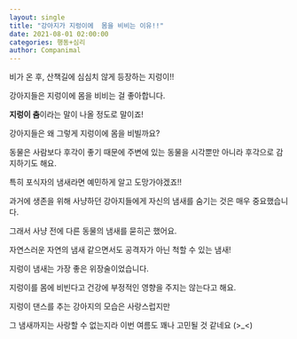 ```yaml
---
layout: single
title: "강아지가 지렁이에  몸을 비비는 이유!!"
date: 2021-08-01 02:00:00
categories: 행동+심리
author: Companimal
---
```


비가 온 후, 산책길에 심심치 않게 등장하는 지렁이!!

강아지들은 지렁이에 몸을 비비는 걸 좋아합니다.

**지렁이 춤**이라는 말이 나올 정도로 말이죠!

강아지들은 왜 그렇게 지렁이에 몸을 비빌까요?

동물은 사람보다 후각이 좋기 때문에 주변에 있는 동물을 시각뿐만 아니라 후각으로 감지하기도 해요.

특히 포식자의 냄새라면 예민하게 알고 도망가야겠죠!!

과거에 생존을 위해 사냥하던 강아지들에게 자신의 냄새를 숨기는 것은 매우 중요했습니다.

그래서 사냥 전에 다른 동물의 냄새를 묻히곤 했어요.

자연스러운 자연의 냄새 같으면서도 공격자가 아닌 척할 수 있는 냄새!

지렁이 냄새는 가장 좋은 위장술이었습니다.

지렁이를 몸에 비빈다고 건강에 부정적인 영향을 주지는 않는다고 해요.

지렁이 댄스를 추는 강아지의 모습은 사랑스럽지만

그 냄새까지는 사랑할 수 없는지라 이번 여름도 꽤나 고민될 것 같네요 (&gt;\_&lt;)
